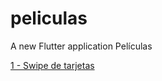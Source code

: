 # peliculas

A new Flutter application Películas

[1 - Swipe de tarjetas](../../tree/046756a4fe37e2d02f7d48ed7827bd06d9ef9b30)

